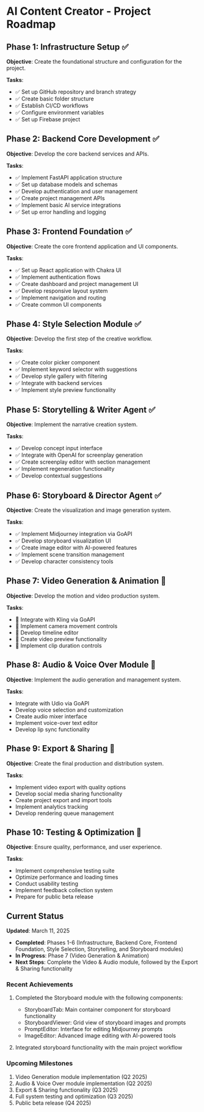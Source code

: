 # AI Content Creator - Project Roadmap

## Phase 1: Infrastructure Setup ✅

**Objective**: Create the foundational structure and configuration for the project.

**Tasks**:
- ✅ Set up GitHub repository and branch strategy
- ✅ Create basic folder structure
- ✅ Establish CI/CD workflows
- ✅ Configure environment variables
- ✅ Set up Firebase project

## Phase 2: Backend Core Development ✅

**Objective**: Develop the core backend services and APIs.

**Tasks**:
- ✅ Implement FastAPI application structure
- ✅ Set up database models and schemas
- ✅ Develop authentication and user management
- ✅ Create project management APIs
- ✅ Implement basic AI service integrations
- ✅ Set up error handling and logging

## Phase 3: Frontend Foundation ✅

**Objective**: Create the core frontend application and UI components.

**Tasks**:
- ✅ Set up React application with Chakra UI
- ✅ Implement authentication flows
- ✅ Create dashboard and project management UI
- ✅ Develop responsive layout system
- ✅ Implement navigation and routing
- ✅ Create common UI components

## Phase 4: Style Selection Module ✅

**Objective**: Develop the first step of the creative workflow.

**Tasks**:
- ✅ Create color picker component
- ✅ Implement keyword selector with suggestions
- ✅ Develop style gallery with filtering
- ✅ Integrate with backend services
- ✅ Implement style preview functionality

## Phase 5: Storytelling & Writer Agent ✅

**Objective**: Implement the narrative creation system.

**Tasks**:
- ✅ Develop concept input interface
- ✅ Integrate with OpenAI for screenplay generation
- ✅ Create screenplay editor with section management
- ✅ Implement regeneration functionality
- ✅ Develop contextual suggestions

## Phase 6: Storyboard & Director Agent ✅

**Objective**: Create the visualization and image generation system.

**Tasks**:
- ✅ Implement Midjourney integration via GoAPI
- ✅ Develop storyboard visualization UI
- ✅ Create image editor with AI-powered features
- ✅ Implement scene transition management
- ✅ Develop character consistency tools

## Phase 7: Video Generation & Animation 🔄

**Objective**: Develop the motion and video production system.

**Tasks**:
- 🔄 Integrate with Kling via GoAPI
- 🔄 Implement camera movement controls
- 🔄 Develop timeline editor
- 🔄 Create video preview functionality
- 🔄 Implement clip duration controls

## Phase 8: Audio & Voice Over Module 📅

**Objective**: Implement the audio generation and management system.

**Tasks**:
- Integrate with Udio via GoAPI
- Develop voice selection and customization
- Create audio mixer interface
- Implement voice-over text editor
- Develop lip sync functionality

## Phase 9: Export & Sharing 📅

**Objective**: Create the final production and distribution system.

**Tasks**:
- Implement video export with quality options
- Develop social media sharing functionality
- Create project export and import tools
- Implement analytics tracking
- Develop rendering queue management

## Phase 10: Testing & Optimization 📅

**Objective**: Ensure quality, performance, and user experience.

**Tasks**:
- Implement comprehensive testing suite
- Optimize performance and loading times
- Conduct usability testing
- Implement feedback collection system
- Prepare for public beta release

## Current Status

**Updated**: March 11, 2025

- **Completed**: Phases 1-6 (Infrastructure, Backend Core, Frontend Foundation, Style Selection, Storytelling, and Storyboard modules)
- **In Progress**: Phase 7 (Video Generation & Animation)
- **Next Steps**: Complete the Video & Audio module, followed by the Export & Sharing functionality

### Recent Achievements

1. Completed the Storyboard module with the following components:
   - StoryboardTab: Main container component for storyboard functionality
   - StoryboardViewer: Grid view of storyboard images and prompts
   - PromptEditor: Interface for editing Midjourney prompts
   - ImageEditor: Advanced image editing with AI-powered tools

2. Integrated storyboard functionality with the main project workflow

### Upcoming Milestones

1. Video Generation module implementation (Q2 2025)
2. Audio & Voice Over module implementation (Q2 2025)
3. Export & Sharing functionality (Q3 2025)
4. Full system testing and optimization (Q3 2025)
5. Public beta release (Q4 2025)